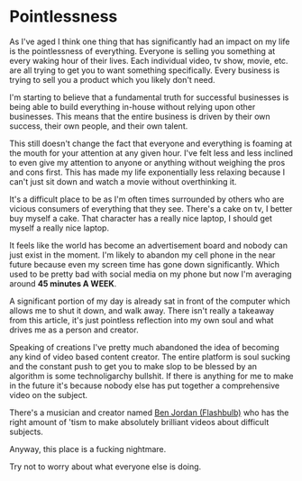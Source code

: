 # Pointlessness

As I've aged I think one thing that has significantly had an impact on my life is the pointlessness of everything. Everyone is selling you something at every waking hour of their lives. Each individual video, tv show, movie, etc. are all trying to get you to want something specifically. Every business is trying to sell you a product which you likely don't need.

I'm starting to believe that a fundamental truth for successful businesses is being able to build everything in-house without relying upon other businesses. This means that the entire business is driven by their own success, their own people, and their own talent.

This still doesn't change the fact that everyone and everything is foaming at the mouth for your attention at any given hour. I've felt less and less inclined to even give my attention to anyone or anything without weighing the pros and cons first. This has made my life exponentially less relaxing because I can't just sit down and watch a movie without overthinking it.

It's a difficult place to be as I'm often times surrounded by others who are vicious consumers of everything that they see. There's a cake on tv, I better buy myself a cake. That character has a really nice laptop, I should get myself a really nice laptop.

It feels like the world has become an advertisement board and nobody can just exist in the moment. I'm likely to abandon my cell phone in the near future because even my screen time has gone down significantly. Which used to be pretty bad with social media on my phone but now I'm averaging around **45 minutes A WEEK**.

A significant portion of my day is already sat in front of the computer which allows me to shut it down, and walk away. There isn't really a takeaway from this article, it's just pointless reflection into my own soul and what drives me as a person and creator.

Speaking of creations I've pretty much abandoned the idea of becoming any kind of video based content creator. The entire platform is soul sucking and the constant push to get you to make slop to be blessed by an algorithm is some technoligarchy bullshit. If there is anything for me to make in the future it's because nobody else has put together a comprehensive video on the subject. 

There's a musician and creator named [Ben Jordan (Flashbulb)](https://www.youtube.com/@BennJordan) who has the right amount of 'tism to make absolutely brilliant videos about difficult subjects.

Anyway, this place is a fucking nightmare.

Try not to worry about what everyone else is doing.
